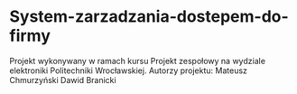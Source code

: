 # System-zarzadzania-dostepem-do-firmy
Projekt wykonywany w ramach kursu Projekt zespołowy na wydziale elektroniki Politechniki Wrocławskiej.
Autorzy projektu:
Mateusz Chmurzyński
Dawid Branicki
